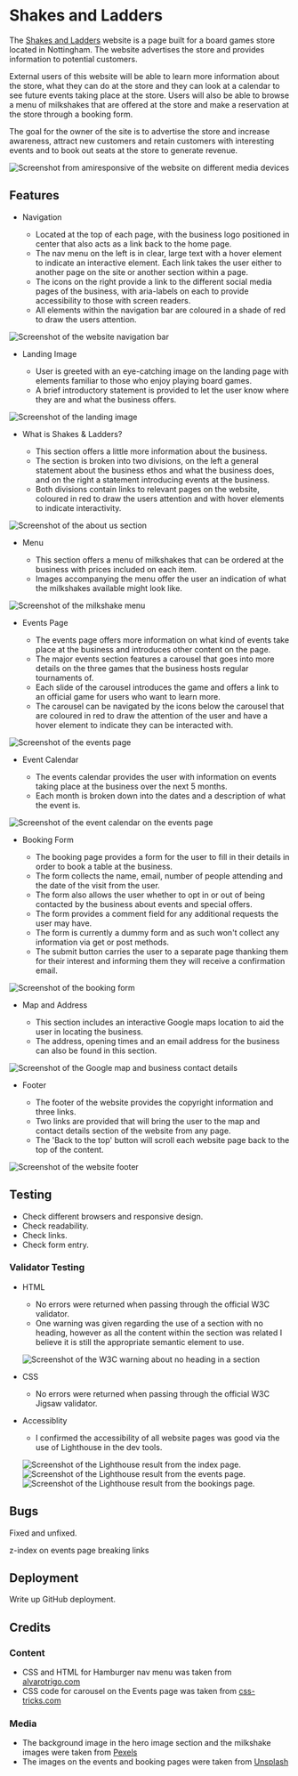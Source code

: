 # Shakes and Ladders

The [Shakes and Ladders](https://jfpaliga.github.io/shakes-and-ladders/) website is a page built for a board games store located in Nottingham. The website advertises
the store and provides information to potential customers.

External users of this website will be able to learn more information about the store, what they can do at the store and they can look at a calendar to
see future events taking place at the store. Users will also be able to browse a menu of milkshakes that are offered at the store and make a reservation
at the store through a booking form.

The goal for the owner of the site is to advertise the store and increase awareness, attract new customers and retain customers with interesting events and
to book out seats at the store to generate revenue.

![Screenshot from amiresponsive of the website on different media devices](assets/images/amiresponsive.png)

## Features

- Navigation

  - Located at the top of each page, with the business logo positioned in center that also acts as a link back to the home page.
  - The nav menu on the left is in clear, large text with a hover element to indicate an interactive element. Each link takes the user either to another page on the site or another section within a page.
  - The icons on the right provide a link to the different social media pages of the business, with aria-labels on each to provide accessibility to those with screen readers.
  - All elements within the navigation bar are coloured in a shade of red to draw the users attention.

![Screenshot of the website navigation bar](assets/images/nav-bar.png)

- Landing Image

  - User is greeted with an eye-catching image on the landing page with elements familiar to those who enjoy playing board games.
  - A brief introductory statement is provided to let the user know where they are and what the business offers.

![Screenshot of the landing image](assets/images/landing-image.png)

- What is Shakes & Ladders?

  - This section offers a little more information about the business.
  - The section is broken into two divisions, on the left a general statement about the business ethos and what the business does, and on the right a statement introducing events at the business.
  - Both divisions contain links to relevant pages on the website, coloured in red to draw the users attention and with hover elements to indicate interactivity.

![Screenshot of the about us section](assets/images/about-us.png)

- Menu

  - This section offers a menu of milkshakes that can be ordered at the business with prices included on each item.
  - Images accompanying the menu offer the user an indication of what the milkshakes available might look like.

![Screenshot of the milkshake menu](assets/images/milkshake-menu.png)

- Events Page

  - The events page offers more information on what kind of events take place at the business and introduces other content on the page.
  - The major events section features a carousel that goes into more details on the three games that the business hosts regular tournaments of.
  - Each slide of the carousel introduces the game and offers a link to an official game for users who want to learn more.
  - The carousel can be navigated by the icons below the carousel that are coloured in red to draw the attention of the user and have a hover element to indicate they can be interacted with.

![Screenshot of the events page](assets/images/events-page.png)

- Event Calendar

  - The events calendar provides the user with information on events taking place at the business over the next 5 months.
  - Each month is broken down into the dates and a description of what the event is.

![Screenshot of the event calendar on the events page](assets/images/event-calendar.png)

- Booking Form

  - The booking page provides a form for the user to fill in their details in order to book a table at the business.
  - The form collects the name, email, number of people attending and the date of the visit from the user.
  - The form also allows the user whether to opt in or out of being contacted by the business about events and special offers.
  - The form provides a comment field for any additional requests the user may have.
  - The form is currently a dummy form and as such won't collect any information via get or post methods.
  - The submit button carries the user to a separate page thanking them for their interest and informing them they will receive a confirmation email.

![Screenshot of the booking form](assets/images/booking-form.png)

- Map and Address

  - This section includes an interactive Google maps location to aid the user in locating the business.
  - The address, opening times and an email address for the business can also be found in this section.

![Screenshot of the Google map and business contact details](assets/images/map-and-address.png)

- Footer

  - The footer of the website provides the copyright information and three links.
  - Two links are provided that will bring the user to the map and contact details section of the website from any page.
  - The 'Back to the top' button will scroll each website page back to the top of the content.

![Screenshot of the website footer](assets/images/footer-bar.png)

## Testing

- Check different browsers and responsive design.
- Check readability.
- Check links.
- Check form entry.

### Validator Testing

- HTML

  - No errors were returned when passing through the official W3C validator.
  - One warning was given regarding the use of a section with no heading, however as all the content within the section was related I believe it is still the appropriate semantic element to use.

  ![Screenshot of the W3C warning about no heading in a section](assets/images/w3-html-warning.png)

- CSS

  - No errors were returned when passing through the official W3C Jigsaw validator.

- Accessiblity

  - I confirmed the accessibility of all website pages was good via the use of Lighthouse in the dev tools.

  ![Screenshot of the Lighthouse result from the index page.](assets/images/lighthouse-index.png)
  ![Screenshot of the Lighthouse result from the events page.](assets/images/lighthouse-events.png)
  ![Screenshot of the Lighthouse result from the bookings page.](assets/images/lighthouse-bookings.png)

## Bugs

Fixed and unfixed.

z-index on events page breaking links

## Deployment

Write up GitHub deployment.

## Credits

### Content

- CSS and HTML for Hamburger nav menu was taken from [alvarotrigo.com](https://alvarotrigo.com/blog/hamburger-menu-css/)
- CSS code for carousel on the Events page was taken from [css-tricks.com](https://css-tricks.com/css-only-carousel/)

### Media

- The background image in the hero image section and the milkshake images were taken from [Pexels](https://www.pexels.com/)
- The images on the events and booking pages were taken from [Unsplash](https://unsplash.com/)
